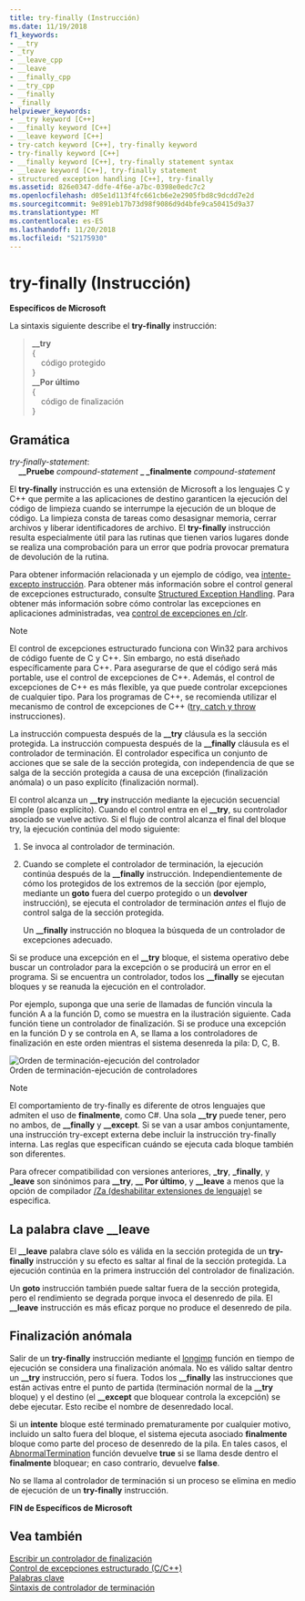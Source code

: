 ```yaml
---
title: try-finally (Instrucción)
ms.date: 11/19/2018
f1_keywords:
- __try
- _try
- __leave_cpp
- __leave
- __finally_cpp
- __try_cpp
- __finally
- _finally
helpviewer_keywords:
- __try keyword [C++]
- __finally keyword [C++]
- __leave keyword [C++]
- try-catch keyword [C++], try-finally keyword
- try-finally keyword [C++]
- __finally keyword [C++], try-finally statement syntax
- __leave keyword [C++], try-finally statement
- structured exception handling [C++], try-finally
ms.assetid: 826e0347-ddfe-4f6e-a7bc-0398e0edc7c2
ms.openlocfilehash: d05e1d113f4fc661cb6e2e2905fbd8c9dcdd7e2d
ms.sourcegitcommit: 9e891eb17b73d98f9086d9d4bfe9ca50415d9a37
ms.translationtype: MT
ms.contentlocale: es-ES
ms.lasthandoff: 11/20/2018
ms.locfileid: "52175930"
---
```

# <a name="try-finally-statement"></a>try-finally (Instrucción)

**Específicos de Microsoft**

La sintaxis siguiente describe el **try-finally** instrucción:

> **\_\_try**<br/>
> {<br/>
> &nbsp;&nbsp;&nbsp;&nbsp;código protegido<br/>
> }<br/>
> **\_\_Por último**<br/>
> {<br/>
> &nbsp;&nbsp;&nbsp;&nbsp;código de finalización<br/>
> }<br/>

## <a name="grammar"></a>Gramática

*try-finally-statement*:<br/>
&nbsp;&nbsp;&nbsp;&nbsp;**\_\_Pruebe** *compound-statement*  **\_ \_finalmente** *compound-statement*

El **try-finally** instrucción es una extensión de Microsoft a los lenguajes C y C++ que permite a las aplicaciones de destino garanticen la ejecución del código de limpieza cuando se interrumpe la ejecución de un bloque de código. La limpieza consta de tareas como desasignar memoria, cerrar archivos y liberar identificadores de archivo. El **try-finally** instrucción resulta especialmente útil para las rutinas que tienen varios lugares donde se realiza una comprobación para un error que podría provocar prematura de devolución de la rutina.

Para obtener información relacionada y un ejemplo de código, vea [intente-excepto instrucción](../cpp/try-except-statement.md). Para obtener más información sobre el control general de excepciones estructurado, consulte [Structured Exception Handling](../cpp/structured-exception-handling-c-cpp.md). Para obtener más información sobre cómo controlar las excepciones en aplicaciones administradas, vea [control de excepciones en /clr](../windows/exception-handling-cpp-component-extensions.md).

> [!NOTE]
> El control de excepciones estructurado funciona con Win32 para archivos de código fuente de C y C++. Sin embargo, no está diseñado específicamente para C++. Para asegurarse de que el código será más portable, use el control de excepciones de C++. Además, el control de excepciones de C++ es más flexible, ya que puede controlar excepciones de cualquier tipo. Para los programas de C++, se recomienda utilizar el mecanismo de control de excepciones de C++ ([try, catch y throw](../cpp/try-throw-and-catch-statements-cpp.md) instrucciones).

La instrucción compuesta después de la **__try** cláusula es la sección protegida. La instrucción compuesta después de la **__finally** cláusula es el controlador de terminación. El controlador especifica un conjunto de acciones que se sale de la sección protegida, con independencia de que se salga de la sección protegida a causa de una excepción (finalización anómala) o un paso explícito (finalización normal).

El control alcanza un **__try** instrucción mediante la ejecución secuencial simple (paso explícito). Cuando el control entra en el **__try**, su controlador asociado se vuelve activo. Si el flujo de control alcanza el final del bloque try, la ejecución continúa del modo siguiente:

1. Se invoca al controlador de terminación.

1. Cuando se complete el controlador de terminación, la ejecución continúa después de la **__finally** instrucción. Independientemente de cómo los protegidos de los extremos de la sección (por ejemplo, mediante un **goto** fuera del cuerpo protegido o un **devolver** instrucción), se ejecuta el controlador de terminación *antes* el flujo de control salga de la sección protegida.

   Un **__finally** instrucción no bloquea la búsqueda de un controlador de excepciones adecuado.

Si se produce una excepción en el **__try** bloque, el sistema operativo debe buscar un controlador para la excepción o se producirá un error en el programa. Si se encuentra un controlador, todos los **__finally** se ejecutan bloques y se reanuda la ejecución en el controlador.

Por ejemplo, suponga que una serie de llamadas de función vincula la función A a la función D, como se muestra en la ilustración siguiente. Cada función tiene un controlador de finalización. Si se produce una excepción en la función D y se controla en A, se llama a los controladores de finalización en este orden mientras el sistema desenreda la pila: D, C, B.

![Orden de terminación&#45;ejecución del controlador](../cpp/media/vc38cx1.gif "orden de terminación&#45;ejecución del controlador") <br/>
Orden de terminación-ejecución de controladores

> [!NOTE]
> El comportamiento de try-finally es diferente de otros lenguajes que admiten el uso de **finalmente**, como C#.  Una sola **__try** puede tener, pero no ambos, de **__finally** y **__except**.  Si se van a usar ambos conjuntamente, una instrucción try-except externa debe incluir la instrucción try-finally interna.  Las reglas que especifican cuándo se ejecuta cada bloque también son diferentes.

Para ofrecer compatibilidad con versiones anteriores, **_try**, **_finally**, y **_leave** son sinónimos para **__try**, **__ Por último**, y **__leave** a menos que la opción de compilador [/Za \(deshabilitar extensiones de lenguaje)](../build/reference/za-ze-disable-language-extensions.md) se especifica.

## <a name="the-leave-keyword"></a>La palabra clave __leave

El **__leave** palabra clave sólo es válida en la sección protegida de un **try-finally** instrucción y su efecto es saltar al final de la sección protegida. La ejecución continúa en la primera instrucción del controlador de finalización.

Un **goto** instrucción también puede saltar fuera de la sección protegida, pero el rendimiento se degrada porque invoca el desenredo de pila. El **__leave** instrucción es más eficaz porque no produce el desenredo de pila.

## <a name="abnormal-termination"></a>Finalización anómala

Salir de un **try-finally** instrucción mediante el [longjmp](../c-runtime-library/reference/longjmp.md) función en tiempo de ejecución se considera una finalización anómala. No es válido saltar dentro un **__try** instrucción, pero sí fuera. Todos los **__finally** las instrucciones que están activas entre el punto de partida (terminación normal de la **__try** bloque) y el destino (el **__except** que bloquear controla la excepción) se debe ejecutar. Esto recibe el nombre de desenredado local.

Si un **intente** bloque esté terminado prematuramente por cualquier motivo, incluido un salto fuera del bloque, el sistema ejecuta asociado **finalmente** bloque como parte del proceso de desenredo de la pila. En tales casos, el [AbnormalTermination](/windows/desktop/Debug/abnormaltermination) función devuelve **true** si se llama desde dentro el **finalmente** bloquear; en caso contrario, devuelve **false**.

No se llama al controlador de terminación si un proceso se elimina en medio de ejecución de un **try-finally** instrucción.

**FIN de Específicos de Microsoft**

## <a name="see-also"></a>Vea también

[Escribir un controlador de finalización](../cpp/writing-a-termination-handler.md)<br/>
[Control de excepciones estructurado (C/C++)](../cpp/structured-exception-handling-c-cpp.md)<br/>
[Palabras clave](../cpp/keywords-cpp.md)<br/>
[Sintaxis de controlador de terminación](/windows/desktop/Debug/termination-handler-syntax)